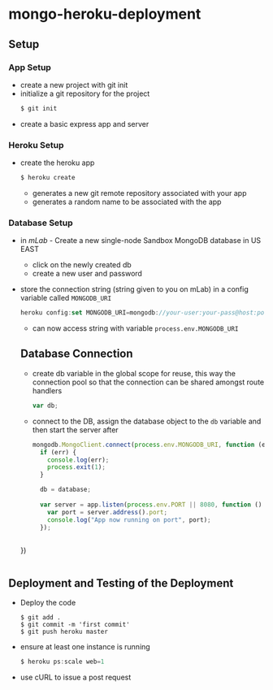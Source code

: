 # mongo-heroku-deployment

## Setup 
### App Setup
- create a new project with git init 
- initialize a git repository for the project 
  ```javascript
  $ git init
  ```
- create a basic express app and server
### Heroku Setup
- create the heroku app
  ```javascript
  $ heroku create
  ```
  - generates a new git remote repository associated with your app
  - generates a random name to be associated with the app
### Database Setup
- in *mLab* - Create a new single-node Sandbox MongoDB database in US EAST
  - click on the newly created db 
  - create a new user and password 

- store the connection string (string given to you on mLab) in a config variable called `MONGODB_URI`
  ```javascript
  heroku config:set MONGODB_URI=mongodb://your-user:your-pass@host:port/db-name
  ```
  - can now access string with variable `process.env.MONGODB_URI`
  
  ## Database Connection 
  - create db variable in the global scope for reuse, this way the connection pool so that the connection can be shared amongst route handlers
    ```javascript
    var db;
    ```
  - connect to the DB, assign the database object to the `db` variable and then start the server after
    ```javascript
    mongodb.MongoClient.connect(process.env.MONGODB_URI, function (err, database) {
      if (err) {
        console.log(err);
        process.exit(1);
      }

      db = database;
      
      var server = app.listen(process.env.PORT || 8080, function () {
        var port = server.address().port;
        console.log("App now running on port", port);
      });
      
  })
  ```
## Deployment and Testing of the Deployment
- Deploy the code
  ```
  $ git add .
  $ git commit -m 'first commit'
  $ git push heroku master
  ```
- ensure at least one instance is running
  ```javascript
  $ heroku ps:scale web=1
  ```
- use cURL to issue a post request

